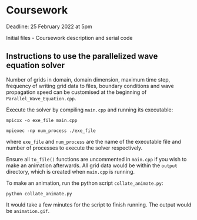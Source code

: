 # Coursework 

Deadline: 25 February 2022 at 5pm

Initial files - Coursework description and serial code

## Instructions to use the parallelized wave equation solver

Number of grids in domain, domain dimension, maximum time step, frequency of writing grid data to files, boundary conditions and wave propagation speed can be customised at the beginning of `Parallel_Wave_Equation.cpp`.

Execute the solver by compiling `main.cpp` and running its executable:

```mpicxx -o exe_file main.cpp```

```mpiexec -np num_process ./exe_file```

where `exe_file` and `num_process` are the name of the executable file and number of processes to execute the solver respectively.

Ensure all `to_file()` functions are uncommented in `main.cpp` if you wish to make an animation afterwards. All grid data would be within the `output` directory, which is created when `main.cpp` is running.

To make an animation, run the python script `collate_animate.py`:

```python collate_animate.py```

It would take a few minutes for the script to finish running. The output would be `animation.gif`.